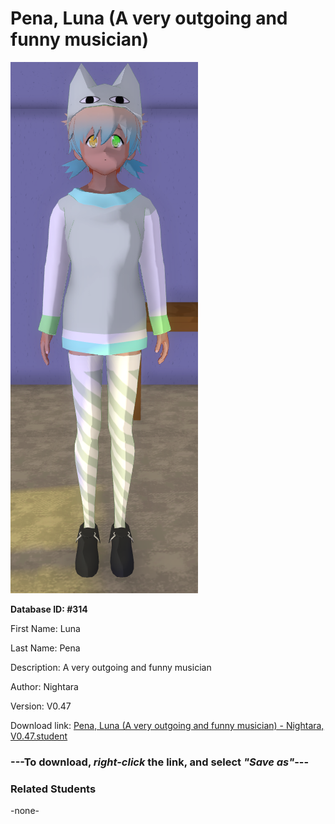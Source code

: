 # Pena, Luna (A very outgoing and funny musician)

<img src="Files/Pena, Luna (A very outgoing and funny musician).png" title="Pena, Luna (A very outgoing and funny musician) - Nightara, V0.47">

**Database ID: #314**

First Name: Luna

Last Name: Pena

Description: A very outgoing and funny musician

Author: Nightara

Version: V0.47

Download link: <a href="https://raw.githubusercontent.com/Arbiter1223/Daigaku-Gurashi-Custom-Students/master/Students/Files/Pena%2C%20Luna%20(A%20very%20outgoing%20and%20funny%20musician)%20-%20Nightara%2C%20V0.47.student">Pena, Luna (A very outgoing and funny musician) - Nightara, V0.47.student</a>

### ---**To download, _right-click_ the link, and select _"Save as"_**---

### Related Students

-none-
